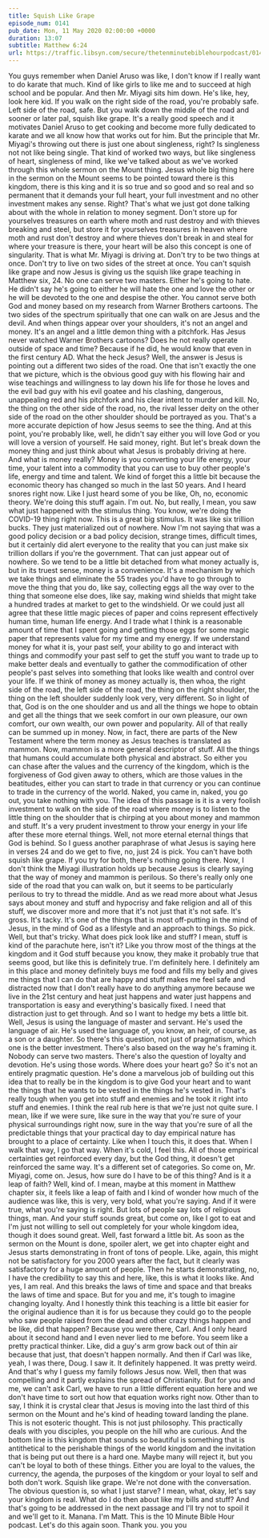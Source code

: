 ```yaml
---
title: Squish Like Grape
episode_num: 0141
pub_date: Mon, 11 May 2020 02:00:00 +0000
duration: 13:07
subtitle: Matthew 6:24
url: https://traffic.libsyn.com/secure/thetenminutebiblehourpodcast/0141_-_Squish_Like_Grape.mp3
---
```


 You guys remember when Daniel Aruso was like, I don't know if I really want to do karate that much. Kind of like girls to like me and to succeed at high school and be popular. And then Mr. Miyagi sits him down. He's like, hey, look here kid. If you walk on the right side of the road, you're probably safe. Left side of the road, safe. But you walk down the middle of the road and sooner or later pal, squish like grape. It's a really good speech and it motivates Daniel Aruso to get cooking and become more fully dedicated to karate and we all know how that works out for him. But the principle that Mr. Miyagi's throwing out there is just one about singleness, right? Is singleness not not like being single. That kind of worked two ways, but like singleness of heart, singleness of mind, like we've talked about as we've worked through this whole sermon on the Mount thing. Jesus whole big thing here in the sermon on the Mount seems to be pointed toward there is this kingdom, there is this king and it is so true and so good and so real and so permanent that it demands your full heart, your full investment and no other investment makes any sense. Right? That's what we just got done talking about with the whole in relation to money segment. Don't store up for yourselves treasures on earth where moth and rust destroy and with thieves breaking and steel, but store it for yourselves treasures in heaven where moth and rust don't destroy and where thieves don't break in and steal for where your treasure is there, your heart will be also this concept is one of singularity. That is what Mr. Miyagi is driving at. Don't try to be two things at once. Don't try to live on two sides of the street at once. You can't squish like grape and now Jesus is giving us the squish like grape teaching in Matthew six, 24. No one can serve two masters. Either he's going to hate. He didn't say he's going to either he will hate the one and love the other or he will be devoted to the one and despise the other. You cannot serve both God and money based on my research from Warner Brothers cartoons. The two sides of the spectrum spiritually that one can walk on are Jesus and the devil. And when things appear over your shoulders, it's not an angel and money. It's an angel and a little demon thing with a pitchfork. Has Jesus never watched Warner Brothers cartoons? Does he not really operate outside of space and time? Because if he did, he would know that even in the first century AD. What the heck Jesus? Well, the answer is Jesus is pointing out a different two sides of the road. One that isn't exactly the one that we picture, which is the obvious good guy with his flowing hair and wise teachings and willingness to lay down his life for those he loves and the evil bad guy with his evil goatee and his clashing, dangerous, unappealing red and his pitchfork and his clear intent to murder and kill. No, the thing on the other side of the road, no, the rival lesser deity on the other side of the road on the other shoulder should be portrayed as you. That's a more accurate depiction of how Jesus seems to see the thing. And at this point, you're probably like, well, he didn't say either you will love God or you will love a version of yourself. He said money, right. But let's break down the money thing and just think about what Jesus is probably driving at here. And what is money really? Money is you converting your life energy, your time, your talent into a commodity that you can use to buy other people's life, energy and time and talent. We kind of forget this a little bit because the economic theory has changed so much in the last 50 years. And I heard snores right now. Like I just heard some of you be like, Oh, no, economic theory. We're doing this stuff again. I'm out. No, but really, I mean, you saw what just happened with the stimulus thing. You know, we're doing the COVID-19 thing right now. This is a great big stimulus. It was like six trillion bucks. They just materialized out of nowhere. Now I'm not saying that was a good policy decision or a bad policy decision, strange times, difficult times, but it certainly did alert everyone to the reality that you can just make six trillion dollars if you're the government. That can just appear out of nowhere. So we tend to be a little bit detached from what money actually is, but in its truest sense, money is a convenience. It's a mechanism by which we take things and eliminate the 55 trades you'd have to go through to move the thing that you do, like say, collecting eggs all the way over to the thing that someone else does, like say, making wind shields that might take a hundred trades at market to get to the windshield. Or we could just all agree that these little magic pieces of paper and coins represent effectively human time, human life energy. And I trade what I think is a reasonable amount of time that I spent going and getting those eggs for some magic paper that represents value for my time and my energy. If we understand money for what it is, your past self, your ability to go and interact with things and commodify your past self to get the stuff you want to trade up to make better deals and eventually to gather the commodification of other people's past selves into something that looks like wealth and control over your life. If we think of money as money actually is, then whoa, the right side of the road, the left side of the road, the thing on the right shoulder, the thing on the left shoulder suddenly look very, very different. So in light of that, God is on the one shoulder and us and all the things we hope to obtain and get all the things that we seek comfort in our own pleasure, our own comfort, our own wealth, our own power and popularity. All of that really can be summed up in money. Now, in fact, there are parts of the New Testament where the term money as Jesus teaches is translated as mammon. Now, mammon is a more general descriptor of stuff. All the things that humans could accumulate both physical and abstract. So either you can chase after the values and the currency of the kingdom, which is the forgiveness of God given away to others, which are those values in the beatitudes, either you can start to trade in that currency or you can continue to trade in the currency of the world. Naked, you came in, naked, you go out, you take nothing with you. The idea of this passage is it is a very foolish investment to walk on the side of the road where money is to listen to the little thing on the shoulder that is chirping at you about money and mammon and stuff. It's a very prudent investment to throw your energy in your life after these more eternal things. Well, not more eternal eternal things that God is behind. So I guess another paraphrase of what Jesus is saying here in verses 24 and do we get to five, no, just 24 is pick. You can't have both squish like grape. If you try for both, there's nothing going there. Now, I don't think the Miyagi illustration holds up because Jesus is clearly saying that the way of money and mammon is perilous. So there's really only one side of the road that you can walk on, but it seems to be particularly perilous to try to thread the middle. And as we read more about what Jesus says about money and stuff and hypocrisy and fake religion and all of this stuff, we discover more and more that it's not just that it's not safe. It's gross. It's tacky. It's one of the things that is most off-putting in the mind of Jesus, in the mind of God as a lifestyle and an approach to things. So pick. Well, but that's tricky. What does pick look like and stuff? I mean, stuff is kind of the parachute here, isn't it? Like you throw most of the things at the kingdom and it God stuff because you know, they make it probably true that seems good, but like this is definitely true. I'm definitely here. I definitely am in this place and money definitely buys me food and fills my belly and gives me things that I can do that are happy and stuff makes me feel safe and distracted now that I don't really have to do anything anymore because we live in the 21st century and heat just happens and water just happens and transportation is easy and everything's basically fixed. I need that distraction just to get through. And so I want to hedge my bets a little bit. Well, Jesus is using the language of master and servant. He's used the language of air. He's used the language of, you know, an heir, of course, as a son or a daughter. So there's this question, not just of pragmatism, which one is the better investment. There's also based on the way he's framing it. Nobody can serve two masters. There's also the question of loyalty and devotion. He's using those words. Where does your heart go? So it's not an entirely pragmatic question. He's done a marvelous job of building out this idea that to really be in the kingdom is to give God your heart and to want the things that he wants to be vested in the things he's vested in. That's really tough when you get into stuff and enemies and he took it right into stuff and enemies. I think the real rub here is that we're just not quite sure. I mean, like if we were sure, like sure in the way that you're sure of your physical surroundings right now, sure in the way that you're sure of all the predictable things that your practical day to day empirical nature has brought to a place of certainty. Like when I touch this, it does that. When I walk that way, I go that way. When it's cold, I feel this. All of those empirical certainties get reinforced every day, but the God thing, it doesn't get reinforced the same way. It's a different set of categories. So come on, Mr. Miyagi, come on. Jesus, how sure do I have to be of this thing? And is it a leap of faith? Well, kind of. I mean, maybe at this moment in Matthew chapter six, it feels like a leap of faith and I kind of wonder how much of the audience was like, this is very, very bold, what you're saying. And if it were true, what you're saying is right. But lots of people say lots of religious things, man. And your stuff sounds great, but come on, like I got to eat and I'm just not willing to sell out completely for your whole kingdom idea, though it does sound great. Well, fast forward a little bit. As soon as the sermon on the Mount is done, spoiler alert, we get into chapter eight and Jesus starts demonstrating in front of tons of people. Like, again, this might not be satisfactory for you 2000 years after the fact, but it clearly was satisfactory for a huge amount of people. Then he starts demonstrating, no, I have the credibility to say this and here, like, this is what it looks like. And yes, I am real. And this breaks the laws of time and space and that breaks the laws of time and space. But for you and me, it's tough to imagine changing loyalty. And I honestly think this teaching is a little bit easier for the original audience than it is for us because they could go to the people who saw people raised from the dead and other crazy things happen and be like, did that happen? Because you were there, Carl. And I only heard about it second hand and I even never lied to me before. You seem like a pretty practical thinker. Like, did a guy's arm grow back out of thin air because that just, that doesn't happen normally. And then if Carl was like, yeah, I was there, Doug. I saw it. It definitely happened. It was pretty weird. And that's why I guess my family follows Jesus now. Well, then that was compelling and it partly explains the spread of Christianity. But for you and me, we can't ask Carl, we have to run a little different equation here and we don't have time to sort out how that equation works right now. Other than to say, I think it is crystal clear that Jesus is moving into the last third of this sermon on the Mount and he's kind of heading toward landing the plane. This is not esoteric thought. This is not just philosophy. This practically deals with you disciples, you people on the hill who are curious. And the bottom line is this kingdom that sounds so beautiful is something that is antithetical to the perishable things of the world kingdom and the invitation that is being put out there is a hard one. Maybe many will reject it, but you can't be loyal to both of these things. Either you are loyal to the values, the currency, the agenda, the purposes of the kingdom or your loyal to self and both don't work. Squish like grape. We're not done with the conversation. The obvious question is, so what I just starve? I mean, what, okay, let's say your kingdom is real. What do I do then about like my bills and stuff? And that's going to be addressed in the next passage and I'll try not to spoil it and we'll get to it. Manana. I'm Matt. This is the 10 Minute Bible Hour podcast. Let's do this again soon. Thank you. you you